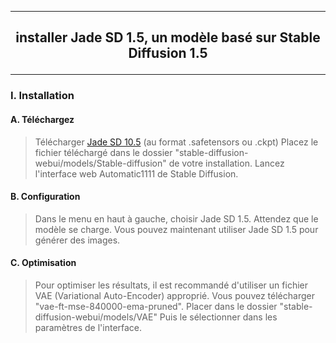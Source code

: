 ------------------------------------------------------------------------------------------------------------------------------------------------------------------------------------------------
## <p align='center'> installer Jade SD 1.5, un modèle basé sur Stable Diffusion 1.5 </p> 
------------------------------------------------------------------------------------------------------------------------------------------------------------------------------------------------
### I. Installation
#### A. Téléchargez 
> Télécharger [Jade SD 10.5](https://civitai.com/models/71813?modelVersionId=76551#) (au format .safetensors ou .ckpt)
> Placez le fichier téléchargé dans le dossier "stable-diffusion-webui/models/Stable-diffusion" de votre installation.
> Lancez l'interface web Automatic1111 de Stable Diffusion.

#### B. Configuration
> Dans le menu en haut à gauche, choisir Jade SD 1.5.
> Attendez que le modèle se charge.
> Vous pouvez maintenant utiliser Jade SD 1.5 pour générer des images.

#### C. Optimisation
> Pour optimiser les résultats, il est recommandé d'utiliser un fichier VAE (Variational Auto-Encoder) approprié.
> Vous pouvez télécharger "vae-ft-mse-840000-ema-pruned".
> Placer dans le dossier "stable-diffusion-webui/models/VAE"
> Puis le sélectionner dans les paramètres de l'interface.
